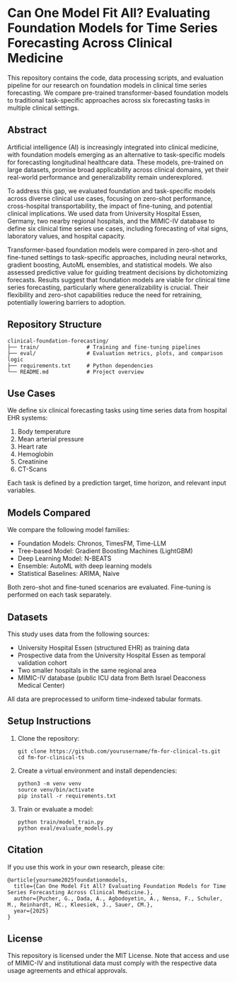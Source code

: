 # Can One Model Fit All? Evaluating Foundation Models for Time Series Forecasting Across Clinical Medicine

This repository contains the code, data processing scripts, and evaluation pipeline for our research on foundation models in clinical time series forecasting. We compare pre-trained transformer-based foundation models to traditional task-specific approaches across six forecasting tasks in multiple clinical settings.

## Abstract

Artificial intelligence (AI) is increasingly integrated into clinical medicine, with foundation models emerging as an alternative to task-specific models for forecasting longitudinal healthcare data. These models, pre-trained on large datasets, promise broad applicability across clinical domains, yet their real-world performance and generalizability remain underexplored.

To address this gap, we evaluated foundation and task-specific models across diverse clinical use cases, focusing on zero-shot performance, cross-hospital transportability, the impact of fine-tuning, and potential clinical implications. We used data from University Hospital Essen, Germany, two nearby regional hospitals, and the MIMIC-IV database to define six clinical time series use cases, including forecasting of vital signs, laboratory values, and hospital capacity.

Transformer-based foundation models were compared in zero-shot and fine-tuned settings to task-specific approaches, including neural networks, gradient boosting, AutoML ensembles, and statistical models. We also assessed predictive value for guiding treatment decisions by dichotomizing forecasts. Results suggest that foundation models are viable for clinical time series forecasting, particularly where generalizability is crucial. Their flexibility and zero-shot capabilities reduce the need for retraining, potentially lowering barriers to adoption.

## Repository Structure

```
clinical-foundation-forecasting/
├── train/               # Training and fine-tuning pipelines
├── eval/                # Evaluation metrics, plots, and comparison logic
├── requirements.txt     # Python dependencies
└── README.md            # Project overview
```

## Use Cases

We define six clinical forecasting tasks using time series data from hospital EHR systems:

1. Body temperature
2. Mean arterial pressure
3. Heart rate
4. Hemoglobin
5. Creatinine
6. CT-Scans

Each task is defined by a prediction target, time horizon, and relevant input variables.

## Models Compared

We compare the following model families:

- Foundation Models: Chronos, TimesFM, Time-LLM
- Tree-based Model: Gradient Boosting Machines (LightGBM)
- Deep Learning Model: N-BEATS
- Ensemble: AutoML with deep learning models
- Statistical Baselines: ARIMA, Naive

Both zero-shot and fine-tuned scenarios are evaluated. Fine-tuning is performed on each task separately.

## Datasets

This study uses data from the following sources:

- University Hospital Essen (structured EHR) as training data
- Prospective data from the University Hospital Essen as temporal validation cohort
- Two smaller hospitals in the same regional area
- MIMIC-IV database (public ICU data from Beth Israel Deaconess Medical Center)

All data are preprocessed to uniform time-indexed tabular formats.

## Setup Instructions

1. Clone the repository:

   ```
   git clone https://github.com/yourusername/fm-for-clinical-ts.git
   cd fm-for-clinical-ts
   ```

2. Create a virtual environment and install dependencies:

   ```
   python3 -m venv venv
   source venv/bin/activate
   pip install -r requirements.txt
   ```

3. Train or evaluate a model:

   ```
   python train/model_train.py
   python eval/evaluate_models.py
   ```

## Citation

If you use this work in your own research, please cite:

```
@article{yourname2025foundationmodels,
  title={Can One Model Fit All? Evaluating Foundation Models for Time Series Forecasting Across Clinical Medicine.},
  author={Pucher, G., Dada, A., Agbodoyetin, A., Nensa, F., Schuler, M., Reinhardt, HC., Kleesiek, J., Sauer, CM.},
  year={2025}
}
```

## License

This repository is licensed under the MIT License. Note that access and use of MIMIC-IV and institutional data must comply with the respective data usage agreements and ethical approvals.
